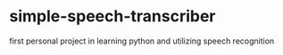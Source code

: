 # simple-speech-transcriber
first personal project in learning python and utilizing speech recognition
